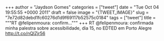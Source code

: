 
+++
author = "Jaydson Gomes"
categories = ["tweet"]
date = "Tue Oct 04 19:55:55 +0000 2011"
draft = false
image = "{TWEET_IMAGE}"
slug = "7e72d82debd1fc60276d1d9f69117b52575c0184"
tags = ["tweet"]
title = """RT @felipenmoura: confirm..."""
+++
RT @felipenmoura: confirmada minha palestra sobre acessibilidade, dia 15, no EDTED em Porto Alegre http://t.co/nQIZjr56
